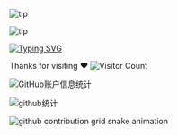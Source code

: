 ![tip](https://badgen.net/badge/Tianyu/6.6/blue?icon=bitcoin-lightning)

![tip](https://badgen.net/badge/python/3.1.6/green?icon=github)

<!--   my-ticker -->    
[![Typing SVG](https://readme-typing-svg.herokuapp.com?color=%2336BCF7&center=true&vCenter=true&width=600&lines=Hi+there+👋,+I+am+Tianyu;+Welcome+to+My+Profile!;Over+1+year+of+programming+experience;Always+learning+new+things+;Machine+learning+enthusiast+;Kaggle+community+member)](https://git.io/typing-svg)

Thanks for visiting ❤️
![Visitor Count](https://profile-counter.glitch.me/{Mystic-peng}/count.svg)

![GitHub账户信息统计](https://github-stats.ubrong.com/api?username=Mystic-peng&show_icons=true&theme=tokyonight)

![github统计](https://stats.justsong.cn/api/github?username=Mystic-peng&theme=dark&lang=zh-CN)

<picture>
  <source media="(prefers-color-scheme: dark)" srcset="https://raw.githubusercontent.com/Mystic-peng/Mystic-peng/output/github-contribution-grid-snake-dark.svg">
  <source media="(prefers-color-scheme: light)" srcset="https://raw.githubusercontent.com/Mystic-peng/Mystic-peng/output/github-contribution-grid-snake.svg">
  <img alt="github contribution grid snake animation" src="https://raw.githubusercontent.com/Mystic-peng/Mystic-peng/output/github-contribution-grid-snake.svg">
</picture>